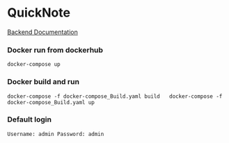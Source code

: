 # QuickNote

<a href="https://github.com/Krystofox/WebProjekt_QuickNote/tree/main/backend/README.md"> Backend Documentation </a>


### Docker run from dockerhub
``
docker-compose up
``

### Docker build and run
``
docker-compose -f docker-compose_Build.yaml build  
docker-compose -f docker-compose_Build.yaml up  
``

### Default login
``
Username: admin
Password: admin
``
